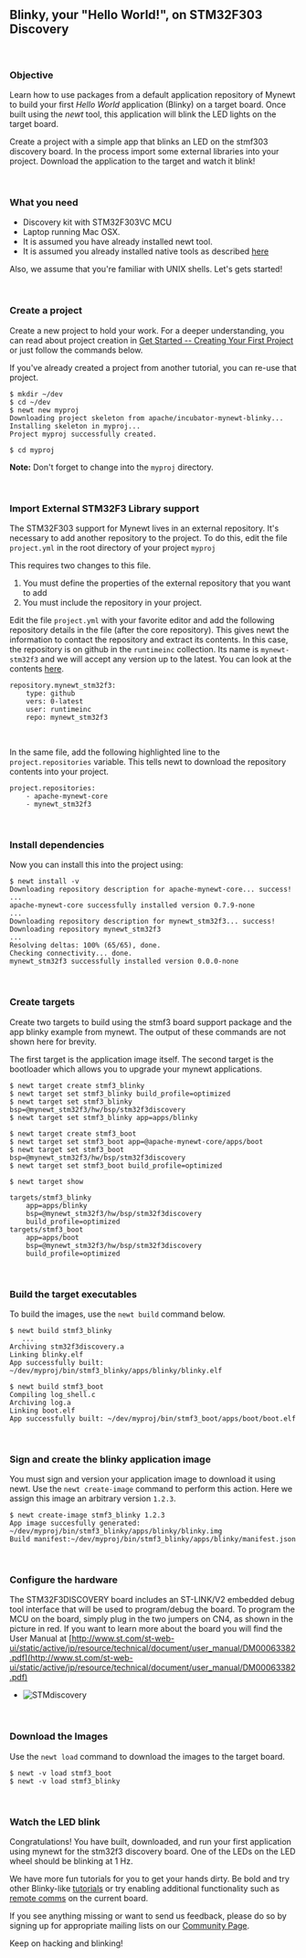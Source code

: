 ## Blinky, your "Hello World!", on STM32F303 Discovery

<br>

### Objective

Learn how to use packages from a default application repository of Mynewt to build your first *Hello World* application (Blinky) on a target board. Once built using the *newt* tool, this application will blink the LED lights on the target board.

Create a project with a simple app that blinks an LED on the stmf303 
discovery board.  In the process import some external libraries into your project. Download the application to the target and watch it blink!

<br>

### What you need

* Discovery kit with STM32F303VC MCU
* Laptop running Mac OSX. 
* It is assumed you have already installed newt tool. 
* It is assumed you already installed native tools as described [here](../get_started/native_tools.md)

Also, we assume that you're familiar with UNIX shells. Let's gets started!

<br>

### Create a project

Create a new project to hold your work.  For a deeper understanding, you can read about project creation in 
[Get Started -- Creating Your First Project](../get_started/project_create.md)
or just follow the commands below.

If you've already created a project from another tutorial, you can re-use
that project.

```
$ mkdir ~/dev
$ cd ~/dev
$ newt new myproj
Downloading project skeleton from apache/incubator-mynewt-blinky...
Installing skeleton in myproj...
Project myproj successfully created.

$ cd myproj

``` 

**Note:** Don't forget to change into the `myproj` directory.

<br>

### Import External STM32F3 Library support 

The STM32F303 support for Mynewt lives in an external repository.  It's
necessary to add another repository to the project.  To do this,
edit the file `project.yml` in the root directory of your project `myproj`

This requires two changes to this file.

1.  You must define the properties of the external repository that you want
to add
2. You must include the repository in your project.

Edit the file `project.yml` with your favorite editor and add the 
following repository details in the file (after the core 
repository).  This gives newt the information to contact the repository
and extract its contents.  In this case, the repository is on github in 
the `runtimeinc` collection. Its name is `mynewt-stm32f3` and we will accept
any version up to the latest. You can look at the contents [here](https://github.com/runtimeinc/mynewt_stm32f3).

```
repository.mynewt_stm32f3:
    type: github
    vers: 0-latest
    user: runtimeinc
    repo: mynewt_stm32f3
```

<br>

In the same file, add the following highlighted line to the 
`project.repositories` variable.  This tells newt to download the
 repository contents into your project. 

```hl_lines="3"
project.repositories:
    - apache-mynewt-core
    - mynewt_stm32f3
```

<br>

### Install dependencies

Now you can install this into the project using:

```
$ newt install -v 
Downloading repository description for apache-mynewt-core... success!
...
apache-mynewt-core successfully installed version 0.7.9-none
...
Downloading repository description for mynewt_stm32f3... success!
Downloading repository mynewt_stm32f3 
...
Resolving deltas: 100% (65/65), done.
Checking connectivity... done.
mynewt_stm32f3 successfully installed version 0.0.0-none
```

<br>

   
### Create  targets

Create two targets to build using the stmf3 board support package and the 
app blinky example from mynewt.  The output of these commands are not
shown here for brevity. 

The first target is the application image itself. The second
target is the bootloader which allows you to upgrade your mynewt 
applications. 


```
$ newt target create stmf3_blinky
$ newt target set stmf3_blinky build_profile=optimized
$ newt target set stmf3_blinky bsp=@mynewt_stm32f3/hw/bsp/stm32f3discovery
$ newt target set stmf3_blinky app=apps/blinky

$ newt target create stmf3_boot
$ newt target set stmf3_boot app=@apache-mynewt-core/apps/boot
$ newt target set stmf3_boot bsp=@mynewt_stm32f3/hw/bsp/stm32f3discovery
$ newt target set stmf3_boot build_profile=optimized

$ newt target show

targets/stmf3_blinky
    app=apps/blinky
    bsp=@mynewt_stm32f3/hw/bsp/stm32f3discovery
    build_profile=optimized
targets/stmf3_boot
    app=apps/boot
    bsp=@mynewt_stm32f3/hw/bsp/stm32f3discovery
    build_profile=optimized
```

<br>

### Build the target executables

To build the images, use the `newt build` command below.

```
$ newt build stmf3_blinky
   ...
Archiving stm32f3discovery.a
Linking blinky.elf
App successfully built: ~/dev/myproj/bin/stmf3_blinky/apps/blinky/blinky.elf

$ newt build stmf3_boot
Compiling log_shell.c
Archiving log.a
Linking boot.elf
App successfully built: ~/dev/myproj/bin/stmf3_boot/apps/boot/boot.elf
```

<br>

### Sign and create the blinky application image

You must sign and version your application image to download it using newt.  Use
the `newt create-image` command to perform this action. Here we assign this
image an arbitrary version `1.2.3`.

```no-highlight
$ newt create-image stmf3_blinky 1.2.3
App image succesfully generated: ~/dev/myproj/bin/stmf3_blinky/apps/blinky/blinky.img
Build manifest:~/dev/myproj/bin/stmf3_blinky/apps/blinky/manifest.json
```

<br>

### Configure the hardware 


 The STM32F3DISCOVERY board includes an ST-LINK/V2 embedded debug tool interface that will be used to program/debug the board. To program the MCU on the board, simply plug in the two jumpers on CN4, as shown in the picture in red. If you want to learn more about the board you will find the User Manual at [http://www.st.com/st-web-ui/static/active/jp/resource/technical/document/user_manual/DM00063382.pdf](http://www.st.com/st-web-ui/static/active/jp/resource/technical/document/user_manual/DM00063382.pdf)

* ![STMdiscovery](pics/STM32f3discovery_connector.png)

<br>

### Download the Images

Use the `newt load` command to download the images to the target board.

```
$ newt -v load stmf3_boot
$ newt -v load stmf3_blinky
``` 

<br>

### Watch the LED blink

Congratulations! You have built, downloaded, and run your first application using mynewt for the stm32f3 discovery board. One of the LEDs on the LED wheel should be blinking at 1 Hz.

We have more fun tutorials for you to get your hands dirty. Be bold and try other Blinky-like [tutorials](../tutorials/nRF52.md) or try enabling additional functionality such as [remote comms](project-target-slinky.md) on the current board.

If you see anything missing or want to send us feedback, please do so by signing up for appropriate mailing lists on our [Community Page](../../community.md).

Keep on hacking and blinking!
